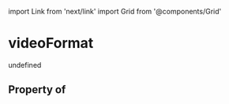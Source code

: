 import Link from 'next/link'
import Grid from '@components/Grid'

# videoFormat

undefined

## Property of



